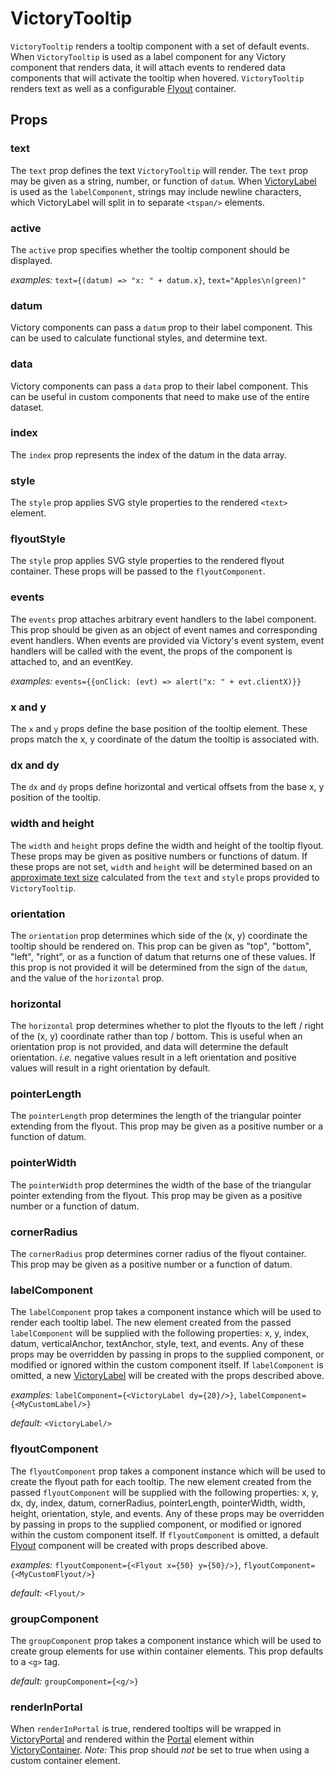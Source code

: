 # VictoryTooltip

`VictoryTooltip` renders a tooltip component with a set of default events. When `VictoryTooltip` is used as a label component for any Victory component that renders data, it will attach events to rendered data components that will activate the tooltip when hovered. `VictoryTooltip` renders text as well as a configurable [Flyout] container.

## Props

### text

The `text` prop defines the text `VictoryTooltip` will render. The `text` prop may be given as a string, number, or function of `datum`. When [VictoryLabel] is used as the `labelComponent`, strings may include newline characters, which VictoryLabel will split in to separate `<tspan/>` elements.

### active

The `active` prop specifies whether the tooltip component should be displayed.

*examples:* `text={(datum) => "x: " + datum.x}`, `text="Apples\n(green)"`

### datum

Victory components can pass a `datum` prop to their label component. This can
be used to calculate functional styles, and determine text.

### data

Victory components can pass a `data` prop to their label component. This can be useful in custom components that need to make use of the entire dataset.

### index

The `index` prop represents the index of the datum in the data array.

### style

The `style` prop applies SVG style properties to the rendered `<text>` element.

### flyoutStyle

The `style` prop applies SVG style properties to the rendered flyout container. These props will be passed to the `flyoutComponent`.

### events

The `events` prop attaches arbitrary event handlers to the label component. This prop should be given as an object of event names and corresponding event handlers. When events are provided via Victory's event system, event handlers will be called with the event, the props of the component is attached to, and an eventKey.
  
*examples:* `events={{onClick: (evt) => alert("x: " + evt.clientX)}}`

### x and y

The `x` and `y` props define the base position of the tooltip element. These props match the x, y coordinate of the datum the tooltip is associated with.

### dx and dy

The `dx` and `dy` props define horizontal and vertical offsets from the base x, y position of the tooltip.

### width and height

The `width` and `height` props define the width and height of the tooltip flyout. These props may be given as positive numbers or functions of datum. If these props are not set, `width` and `height` will be determined based on an [approximate text size] calculated from the `text` and `style` props provided to `VictoryTooltip`. 

### orientation

The `orientation` prop determines which side of the (x, y) coordinate the tooltip should be rendered on. This prop can be given as "top", "bottom", "left", "right", or as a function of datum that returns one of these values. If this prop is not provided it will be determined from the sign of the `datum`, and the value of the `horizontal` prop.

### horizontal

The `horizontal` prop determines whether to plot the flyouts to the left / right of the (x, y) coordinate rather than top / bottom. This is useful when an orientation prop is not provided, and data will determine the default orientation. _i.e._ negative values result in a left orientation and positive values will result in a right orientation by default. 

### pointerLength

The `pointerLength` prop determines the length of the triangular pointer extending from the flyout. This prop may be given as a positive number or a function of datum.

### pointerWidth

The `pointerWidth` prop determines the width of the base of the triangular pointer extending from the flyout. This prop may be given as a positive number or a function of datum.

### cornerRadius

The `cornerRadius` prop determines corner radius of the flyout container. This prop may be given as a positive number or a function of datum.

### labelComponent

The `labelComponent` prop takes a component instance which will be used to render each tooltip label. The new element created from the passed `labelComponent` will be supplied with the following properties: x, y, index, datum, verticalAnchor, textAnchor, style, text, and events. Any of these props may be overridden by passing in props to the supplied component, or modified or ignored within the custom component itself. If `labelComponent` is omitted, a new [VictoryLabel] will be created with the props described above.

*examples:* `labelComponent={<VictoryLabel dy={20}/>}`, `labelComponent={<MyCustomLabel/>}`

*default:* `<VictoryLabel/>`

### flyoutComponent

The `flyoutComponent` prop takes a component instance which will be used to create the flyout path for each tooltip. The new element created from the passed `flyoutComponent` will be supplied with the following properties: x, y, dx, dy, index, datum, cornerRadius, pointerLength, pointerWidth, width, height, orientation, style, and events. Any of these props may be overridden by passing in props to the supplied component, or modified or ignored within the custom component itself. If `flyoutComponent` is omitted, a default [Flyout] component will be created with props described above.

*examples:* `flyoutComponent={<Flyout x={50} y={50}/>}`, `flyoutComponent={<MyCustomFlyout/>}`


*default:* `<Flyout/>`

### groupComponent

The `groupComponent` prop takes a component instance which will be used to create group elements for use within container elements. This prop defaults to a `<g>` tag.

*default:* `groupComponent={<g/>}`

### renderInPortal

When `renderInPortal` is true, rendered tooltips will be wrapped in [VictoryPortal] and rendered within the [Portal] element within [VictoryContainer]. _Note:_ This prop should _not_ be set to true when using a custom container element.

[Flyout]: https://formidable.com/open-source/victory/docs/victory-primitives#flyout
[VictoryLabel]: https://formidable.com/open-source/victory/docs/victory-label
[textSize]: https://github.com/FormidableLabs/victory-core/blob/master/src/victory-util/textsize.js
[VictoryPortal]: https://formidable.com/open-source/victory/docs/victory-portal
[VictoryContainer]: https://formidable.com/open-source/victory/docs/victory-container
[Portal]: https://github.com/FormidableLabs/victory-core/blob/master/src/victory-portal/portal.js
[approximate text size]: https://github.com/FormidableLabs/victory-core/blob/master/src/victory-util/textsize.js
